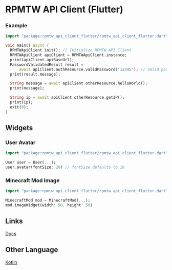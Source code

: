 # RPMTW API Client (Flutter)

### Example
```dart
import "package:rpmtw_api_client_flutter/rpmtw_api_client_flutter.dart";

void main() async {
  RPMTWApiClient.init(); // Initialize RPMTW API Client
  RPMTWApiClient apiClient = RPMTWApiClient.instance;
  print(apiClient.apiBaseUrl);
  PasswordValidatedResult result =
      await apiClient.authResource.validPassword("12345"); // Valid password
  print(result.message);

  String message = await apiClient.otherResource.helloWorld();
  print(message);

  String ip = await apiClient.otherResource.getIP();
  print(ip);
  exit(0);
}
```

## Widgets

### User Avatar

```dart
import "package:rpmtw_api_client_flutter/rpmtw_api_client_flutter.dart";

User user = User(...);
user.avatar(fontSize: 20) // fontSize defaults to 18
```

### Minecraft Mod Image

```dart
import "package:rpmtw_api_client_flutter/rpmtw_api_client_flutter.dart";

MinecraftMod mod = MinecraftMod(...);
mod.imageWidget(width: 50, height: 50)
```

## Links
[Docs](https://pub.dev/documentation/rpmtw_api_client_flutter/latest/)

## Other Language
[Kotlin](https://github.com/RPMTW/RPMTW-API-Client-Kotlin)